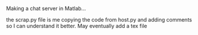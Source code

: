 Making a chat server in Matlab...

the scrap.py file is me copying the code from host.py and adding comments so I can understand it better. May eventually add a tex file
